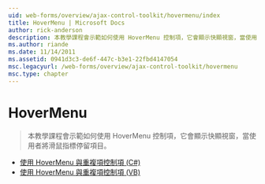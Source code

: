 ```yaml
---
uid: web-forms/overview/ajax-control-toolkit/hovermenu/index
title: HoverMenu | Microsoft Docs
author: rick-anderson
description: 本教學課程會示範如何使用 HoverMenu 控制項，它會顯示快顯視窗，當使用者將滑鼠指標停留項目。
ms.author: riande
ms.date: 11/14/2011
ms.assetid: 0941d3c3-de6f-447c-b3e1-22fbd4147054
msc.legacyurl: /web-forms/overview/ajax-control-toolkit/hovermenu
msc.type: chapter
---
```

<a name="hovermenu"></a>HoverMenu
====================
> 本教學課程會示範如何使用 HoverMenu 控制項，它會顯示快顯視窗，當使用者將滑鼠指標停留項目。


- [使用 HoverMenu 與重複項控制項 (C#)](using-hovermenu-with-a-repeater-control-cs.md)
- [使用 HoverMenu 與重複項控制項 (VB)](using-hovermenu-with-a-repeater-control-vb.md)
